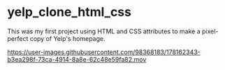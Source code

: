 # yelp_clone_html_css

This was my first project using HTML and CSS attributes to make a pixel-perfect copy of Yelp's homepage. 

https://user-images.githubusercontent.com/98368183/178162343-b3ea298f-73ca-4914-8a8e-62c48e59fa82.mov


